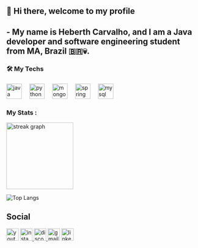 <h2>👋 Hi there, welcome to my profile <h2>
- My name is Heberth Carvalho, and I am a Java developer and software engineering student from MA, Brazil 🇧🇷💀.



<h3 align="left">🛠 My Techs</h3>

###
<div align="left">
  <img src="https://skillicons.dev/icons?i=java" height="40" alt="java logo"  />
  <img width="12" />
  <img src="https://skillicons.dev/icons?i=py" height="40" alt="python logo"  />
  <img width="12" />
  <img src="https://skillicons.dev/icons?i=mongodb" height="40" alt="mongodb logo"  />
  <img width="12" />
  <img src="https://skillicons.dev/icons?i=spring" height="40" alt="spring logo"  />
  <img width="12" />
  <img src="https://skillicons.dev/icons?i=mysql" height="40" alt="mysql logo"  />
</div>


<h3 align="left"> My Stats :</h3>
<div>
<img src="https://streak-stats.demolab.com?user=heberthpg&locale=en&mode=daily&theme=dark&hide_border=false&border_radius=5&order=3" height="175" alt="streak graph"  />
</div>

![Top Langs](https://github-readme-stats.vercel.app/api/top-langs/?username=heberthpg&hide_progress=true&theme=dark)

## Social 

<div align="left">
  <img src="https://img.shields.io/static/v1?message=Youtube&logo=youtube&label=&color=29232f&logoColor=&labelColor=&style=for-the-badge" height="32" alt="youtube logo"  />
  <a href="https://www.instagram.com/heberthcz/?locale=de&hl=am-et" target="_blank">
    <img src="https://img.shields.io/static/v1?message=Instagram&logo=instagram&label=&color=29232f&logoColor=&labelColor=&style=for-the-badge" height="32" alt="instagram logo"  />
  </a>
  <a href="29232f" target="_blank">
    <img src="https://img.shields.io/static/v1?message=Discord&logo=discord&label=&color=29232f&logoColor=7289DA&labelColor=&style=for-the-badge" height="32" alt="discord logo"  />
  </a>
  <img src="https://img.shields.io/static/v1?message=Gmail&logo=gmail&label=&color=29232f&logoColor=white&labelColor=&style=for-the-badge" height="32" alt="gmail logo"  />
  <a href="https://br.linkedin.com/in/heberth-carvalho-b76a18170" target="_blank">
    <img src="https://img.shields.io/static/v1?message=LinkedIn&logo=linkedin&label=&color=29232f&logoColor=8093ac&labelColor=&style=for-the-badge" height="32" alt="linkedin logo"  />
  </a>

</div>
